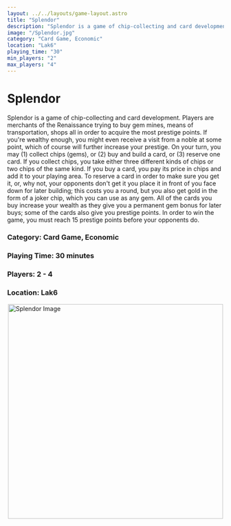 ```yaml
---
layout: ../../layouts/game-layout.astro
title: "Splendor"
description: "Splendor is a game of chip-collecting and card development."
image: "/Splendor.jpg"
category: "Card Game, Economic"
location: "Lak6"
playing_time: "30"
min_players: "2"
max_players: "4"
---
```

# Splendor

Splendor is a game of chip-collecting and card development. Players are merchants of the Renaissance trying to buy gem mines, means of transportation, shops all in order to acquire the most prestige points. If you're wealthy enough, you might even receive a visit from a noble at some point, which of course will further increase your prestige.  On your turn, you may (1) collect chips (gems), or (2) buy and build a card, or (3) reserve one card. If you collect chips, you take either three different kinds of chips or two chips of the same kind. If you buy a card, you pay its price in chips and add it to your playing area. To reserve a card in order to make sure you get it, or, why not, your opponents don't get it you place it in front of you face down for later building; this costs you a round, but you also get gold in the form of a joker chip, which you can use as any gem.  All of the cards you buy increase your wealth as they give you a permanent gem bonus for later buys; some of the cards also give you prestige points. In order to win the game, you must reach 15 prestige points before your opponents do.  

### Category: Card Game, Economic

### Playing Time: 30 minutes

### Players: 2 - 4

### Location: Lak6

<img src="/Splendor.jpg" alt="Splendor Image" width="500" style="display: block; margin: 0 auto">

    